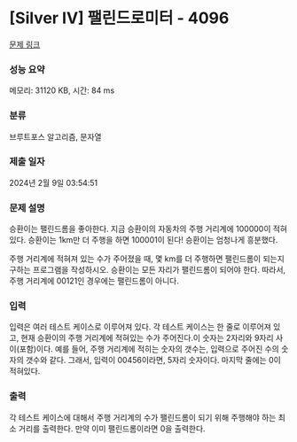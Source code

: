 # [Silver IV] 팰린드로미터 - 4096 

[문제 링크](https://www.acmicpc.net/problem/4096) 

### 성능 요약

메모리: 31120 KB, 시간: 84 ms

### 분류

브루트포스 알고리즘, 문자열

### 제출 일자

2024년 2월 9일 03:54:51

### 문제 설명

<p>승환이는 팰린드롬을 좋아한다. 지금 승환이의 자동차의 주행 거리계에 100000이 적혀있다. 승환이는 1km만 더 주행을 하면 100001이 된다! 승환이는 엄청나게 흥분했다.</p>

<p>주행 거리계에 적혀져 있는 수가 주어졌을 때, 몇 km를 더 주행하면 팰린드롬이 되는지 구하는 프로그램을 작성하시오. 승환이는 모든 자리가 팰린드롬이 되어야 한다. 따라서, 주행 거리계에 00121인 경우에는 팰린드롬이 아니다.</p>

### 입력 

 <p>입력은 여러 테스트 케이스로 이루어져 있다. 각 테스트 케이스는 한 줄로 이루어져 있고, 현재 승환이의 주행 거리계에 적혀있는 수가 주어진다.이 숫자는 2자리와 9자리 사이(포함)이다. 예를 들어, 주행 거리계에 적히는 숫자의 갯수는, 입력으로 주어진 수의 숫자의 갯수와 같다. 그래서, 입력이 00456이라면, 5자리 숫자이다. 마지막 줄에는 0이 적혀있다.</p>

### 출력 

 <p>각 테스트 케이스에 대해서 주행 거리계의 수가 팰린드롬이 되기 위해 주행해야 하는 최소 거리를 출력한다. 만약 이미 팰린드롬이라면 0을 출력한다.</p>

